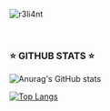 ![r3li4nt](https://user-images.githubusercontent.com/75953873/111233290-7c961d00-85cb-11eb-982b-1cdfb0396225.png)

</br>


### ⭐ GITHUB STATS ⭐

![Anurag's GitHub stats](https://github-readme-stats.vercel.app/api?username=r3li4nt&theme=chartreuse-dark&show_icons=true)

[![Top Langs](https://github-readme-stats.vercel.app/api/top-langs/?username=r3li4nt&layout=compact)](https://github.com/anuraghazra/github-readme-stats)







